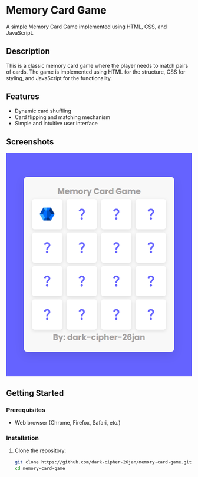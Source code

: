 # Memory Card Game

A simple Memory Card Game implemented using HTML, CSS, and JavaScript.

## Description

This is a classic memory card game where the player needs to match pairs of cards. The game is implemented using HTML for the structure, CSS for styling, and JavaScript for the functionality.

## Features

- Dynamic card shuffling
- Card flipping and matching mechanism
- Simple and intuitive user interface

## Screenshots

![Game Screenshot](https://github.com/dark-cipher-26jan/Memory-Card-Game/blob/main/dark-cipher.png)

## Getting Started

### Prerequisites

- Web browser (Chrome, Firefox, Safari, etc.)

### Installation

1. Clone the repository:
   ```bash
   git clone https://github.com/dark-cipher-26jan/memory-card-game.git
   cd memory-card-game

